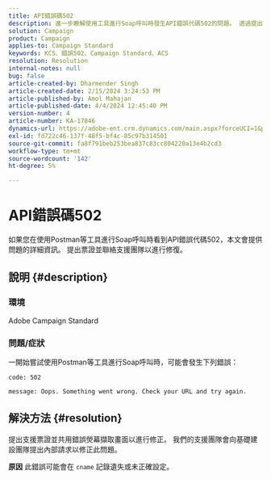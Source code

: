 ```yaml
---
title: API錯誤碼502
description: 進一步瞭解使用工具進行Soap呼叫時發生API錯誤代碼502的問題。 透過提出票證與支援團隊聯絡。
solution: Campaign
product: Campaign
applies-to: Campaign Standard
keywords: KCS、錯誤502、Campaign Standard、ACS
resolution: Resolution
internal-notes: null
bug: false
article-created-by: Dharmender Singh
article-created-date: 2/15/2024 3:24:53 PM
article-published-by: Amol Mahajan
article-published-date: 4/4/2024 12:45:40 PM
version-number: 4
article-number: KA-17846
dynamics-url: https://adobe-ent.crm.dynamics.com/main.aspx?forceUCI=1&pagetype=entityrecord&etn=knowledgearticle&id=d007ba5c-16cc-ee11-9079-6045bd0061cb
exl-id: fd722c46-137f-48f5-bf4c-85c97b314501
source-git-commit: fa8f791beb253bea837c83cc804220a13e4b2cd3
workflow-type: tm+mt
source-wordcount: '142'
ht-degree: 5%

---
```


# API錯誤碼502


如果您在使用Postman等工具進行Soap呼叫時看到API錯誤代碼502，本文會提供問題的詳細資訊。 提出票證並聯絡支援團隊以進行修復。

## 說明 {#description}


### <b>環境</b>

Adobe Campaign Standard



### <b>問題/症狀</b>

一開始嘗試使用Postman等工具進行Soap呼叫時，可能會發生下列錯誤：




```
code: 502

message: Oops. Something went wrong. Check your URL and try again.
```





## 解決方法 {#resolution}


提出支援票證並共用錯誤熒幕擷取畫面以進行修正。 我們的支援團隊會向基礎建設團隊提出內部請求以修正此問題。


<b>原因</b>
此錯誤可能會在 `cname` 記錄遺失或未正確設定。
